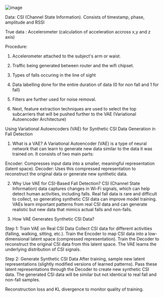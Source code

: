 ![image](https://github.com/user-attachments/assets/3e2b5962-1a40-4bfb-8d76-65f392113e0b)

Data: CSI (Channel State Information). Consists of timestamp, phase, amplitude and RSSI

True data : Accelerometer (calculation of acceleration accross x,y and z axis)

Procedure:
1. Accelerometer attached to the subject's arm or waist.

2. Traffic being generated between router and the wifi chipset.

3. Types of falls occuring in the line of sight

4. Data labelling done for the entire duration of data (0 for non fall and 1 for fall)

5. Filters are further used for noise removal.

6. Next, feature extraction techniques are used to select the top subcarriers that will be pushed further to the VAE (Variational Autoencoder Architecture)

Using Variational Autoencoders (VAE) for Synthetic CSI Data Generation in Fall Detection

1. What is a VAE?
A Variational Autoencoder (VAE) is a type of neural network that can learn to generate new data similar to the data it was trained on. It consists of two main parts:

Encoder: Compresses input data into a smaller, meaningful representation (latent space).
Decoder: Uses this compressed representation to reconstruct the original data or generate new synthetic data.

2. Why Use VAE for CSI-Based Fall Detection?
CSI (Channel State Information) data captures changes in Wi-Fi signals, which can help detect human activities, including falls.
Real fall data is rare and difficult to collect, so generating synthetic CSI data can improve model training.
VAEs learn important patterns from real CSI data and can generate realistic but new data that mimics actual falls and non-falls.

3. How VAE Generates Synthetic CSI Data?

Step 1: Train VAE on Real CSI Data
Collect CSI data for different activities (falling, walking, sitting, etc.).
Train the Encoder to map CSI data into a low-dimensional latent space (compressed representation).
Train the Decoder to reconstruct the original CSI data from this latent space.
The VAE learns the underlying distribution of CSI signals.

Step 2: Generate Synthetic CSI Data
After training, sample new latent representations (slightly modified versions of learned patterns).
Pass these latent representations through the Decoder to create new synthetic CSI data.
The generated CSI data will be similar but not identical to real fall and non-fall samples.

Reconstruction loss and KL divergence to monitor quality of training.



